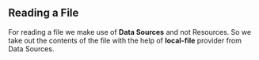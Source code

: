 ## Reading a File
For reading a file we make use of **Data Sources** and not Resources. So we take out the contents of the file with the help of **local-file** provider from Data Sources.